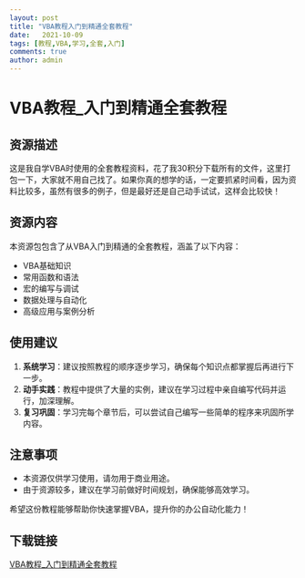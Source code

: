 ```yaml
---
layout: post
title: "VBA教程入门到精通全套教程"
date:   2021-10-09
tags: [教程,VBA,学习,全套,入门]
comments: true
author: admin
---
```

# VBA教程_入门到精通全套教程

## 资源描述

这是我自学VBA时使用的全套教程资料，花了我30积分下载所有的文件，这里打包一下，大家就不用自己找了。如果你真的想学的话，一定要抓紧时间看，因为资料比较多，虽然有很多的例子，但是最好还是自己动手试试，这样会比较快！

## 资源内容

本资源包包含了从VBA入门到精通的全套教程，涵盖了以下内容：

- VBA基础知识
- 常用函数和语法
- 宏的编写与调试
- 数据处理与自动化
- 高级应用与案例分析

## 使用建议

1. **系统学习**：建议按照教程的顺序逐步学习，确保每个知识点都掌握后再进行下一步。
2. **动手实践**：教程中提供了大量的实例，建议在学习过程中亲自编写代码并运行，加深理解。
3. **复习巩固**：学习完每个章节后，可以尝试自己编写一些简单的程序来巩固所学内容。

## 注意事项

- 本资源仅供学习使用，请勿用于商业用途。
- 由于资源较多，建议在学习前做好时间规划，确保能够高效学习。

希望这份教程能够帮助你快速掌握VBA，提升你的办公自动化能力！

## 下载链接

[VBA教程_入门到精通全套教程](https://pan.quark.cn/s/dcd907f6f295)